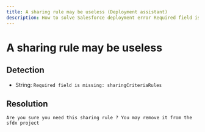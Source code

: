 ```yaml
---
title: A sharing rule may be useless (Deployment assistant)
description: How to solve Salesforce deployment error Required field is missing: sharingCriteriaRules
---
```

<!-- markdownlint-disable MD013 -->
# A sharing rule may be useless

## Detection

- String: `Required field is missing: sharingCriteriaRules`

## Resolution

```shell
Are you sure you need this sharing rule ? You may remove it from the sfdx project
```
